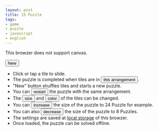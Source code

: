 ```yaml
---
layout: post
title: 15 Puzzle
tags:
- game
- puzzle
- javascript
- english
---
```

<canvas id="canvas">This browzer does not support canvas.</canvas>
<div id="message"></div>
<div id="lang" style="display: none;">en</div>
<button id="new" onclick="board.newGame()">New</button>
<script src="/js/15.js"></script>

- Click or tap a tile to slide.
- The puzzle is completed when tiles are in <button onclick="board.showGoal()">this arrangement</button>.
- "New" button shuffles tiles and starts a new puzzle.
- You can <button onclick="board.restartGame()">restart</button> the puzzle with the same arrangement.
- The <button onclick="board.changeTileSize()">size</button> and
    <button onclick="board.changeMode()">color</button> of the tiles can be changed.
- You can <button onclick="board.incPuzzleSize()">increase</button> the size of the puzzle to 24 Puzzle for example.
- You can also <button onclick="board.decPuzzleSize()">decrease</button> the size of the puzzle to 8 Puzzles.
- The settings are saved at [local storage](https://en.wikipedia.org/wiki/Web_storage) of this browzer.
- Once loaded, the puzzle can be solved offline.
